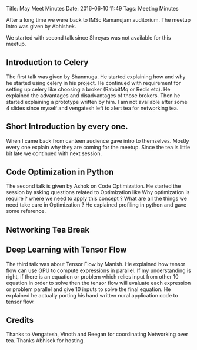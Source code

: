 Title: May Meet Minutes
Date: 2016-06-10 11:49
Tags: Meeting Minutes


After a long time we were back to IMSc Ramanujam auditorium.
The meetup Intro was given by Abhishek.

We started with second talk since Shreyas was not available for this meetup.

## Introduction to Celery

The first talk was given by Shanmuga. He started explaining how and why
he started using celery in his project. He continued with requirement for setting up
celery like choosing a broker (RabbitMq or Redis etc). He explained the advantages
and disadvantages of those brokers. Then he started explaining a prototype written by him.
I am not available after some 4 slides since myself and vengatesh left to alert tea for networking tea.

## Short Introduction by every one.

When I came back from canteen audience gave intro to themselves.
Mostly every one explain why they are coming for the meetup.
Since the tea is little bit late we continued with next session.

## Code Optimization in Python

The second talk is given by Ashok on Code Optimization.
He started the session by asking questions related to Optimization like
Why optimization is require ? where we need to apply this concept ?
What are all the things we need take care in Optimization ?
He explained profiling in python and gave some reference.

## Networking Tea Break

## Deep Learning with Tensor Flow

The third talk was about Tensor Flow by Manish.
He explained how tensor flow can use GPU to compute expressions in parallel.
If my understanding is right, if there is an equation or problem which relies input from other 10 equation in order to solve then the tensor flow will evaluate each expression or problem parallel and  give 10 inputs to solve the final equation.
He explained he actually porting his hand written nural application code to tensor flow.

## Credits

Thanks to Vengatesh, Vinoth and Reegan for coordinating Networking over tea.
Thanks Abhisek for hosting.
